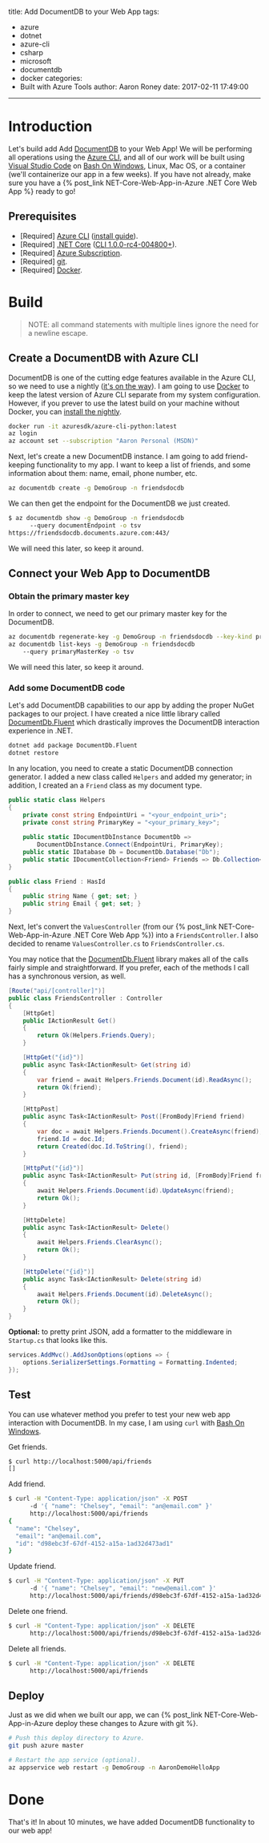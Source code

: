 title: Add DocumentDB to your Web App
tags:
  - azure
  - dotnet
  - azure-cli
  - csharp
  - microsoft
  - documentdb
  - docker
categories:
  - Built with Azure Tools
author: Aaron Roney
date: 2017-02-11 17:49:00
---

<!-- toc -->

# Introduction

Let's build add Add [DocumentDB](https://azure.microsoft.com/en-us/services/documentdb/) to your Web App!  We will be performing all operations using the [Azure CLI](https://github.com/Azure/azure-cli), and all of our work will be built using [Visual Studio Code](https://code.visualstudio.com/) on [Bash On Windows](https://msdn.microsoft.com/en-us/commandline/wsl/about), Linux, Mac OS, or a container (we'll containerize our app in a few weeks).  If you have not already, make sure you have a {% post_link NET-Core-Web-App-in-Azure .NET Core Web App %} ready to go!


## Prerequisites

* [Required] [Azure CLI](https://github.com/Azure/azure-cli) ([install guide](https://docs.microsoft.com/en-us/cli/azure/install-az-cli2)).
* [Required] [.NET Core](https://www.microsoft.com/net/core) ([CLI 1.0.0-rc4-004800+](https://github.com/dotnet/cli)).
* [Required] [Azure Subscription](https://azure.microsoft.com/en-us/free/).
* [Required] [git](https://git-scm.com/downloads).
* [Required] [Docker](https://docs.docker.com/engine/installation/).

# Build

> NOTE: all command statements with multiple lines ignore the need for a newline escape.

## Create a DocumentDB with Azure CLI

DocumentDB is one of the cutting edge features available in the Azure CLI, so we need to use a nightly ([it's on the way](https://github.com/Azure/azure-cli/pull/1815)).  I am going to use [Docker](https://www.docker.com/) to keep the latest version of Azure CLI separate from my system configuration.  However, if you prever to use the latest build on your machine without Docker, you can [install the nightly](https://github.com/Azure/azure-cli#nightly-builds).

```bash
docker run -it azuresdk/azure-cli-python:latest
az login
az account set --subscription "Aaron Personal (MSDN)"
```

Next, let's create a new DocumentDB instance.  I am going to add friend-keeping functionality to my app.  I want to keep a list of friends, and some information about them: name, email, phone number, etc.

```bash
az documentdb create -g DemoGroup -n friendsdocdb
```

We can then get the endpoint for the DocumentDB we just created.

```bash
$ az documentdb show -g DemoGroup -n friendsdocdb 
      --query documentEndpoint -o tsv
https://friendsdocdb.documents.azure.com:443/
```

We will need this later, so keep it around.

## Connect your Web App to DocumentDB

### Obtain the primary master key

In order to connect, we need to get our primary master key for the DocumentDB.

```bash
az documentdb regenerate-key -g DemoGroup -n friendsdocdb --key-kind primary
az documentdb list-keys -g DemoGroup -n friendsdocdb 
    --query primaryMasterKey -o tsv
```

We will need this later, so keep it around.

### Add some DocumentDB code

Let's add DocumentDB capabilities to our app by adding the proper NuGet packages to our project.  I have created a nice little library called [DocumentDb.Fluent](https://github.com/twitchax/DocumentDb.Fluent) which drastically improves the DocumentDB interaction experience in .NET.

```bash
dotnet add package DocumentDb.Fluent
dotnet restore
```

In any location, you need to create a static DocumentDB connection generator.  I added a new class called `Helpers` and added my generator; in addition, I created an a `Friend` class as my document type.

```csharp
public static class Helpers
{
    private const string EndpointUri = "<your_endpoint_uri>";
    private const string PrimaryKey = "<your_primary_key>";
    
    public static IDocumentDbInstance DocumentDb => 
        DocumentDbInstance.Connect(EndpointUri, PrimaryKey);
    public static IDatabase Db = DocumentDb.Database("Db");
    public static IDocumentCollection<Friend> Friends => Db.Collection<Friend>();
}

public class Friend : HasId
{
    public string Name { get; set; }
    public string Email { get; set; }
}
```

Next, let's convert the `ValuesController` (from our {% post_link NET-Core-Web-App-in-Azure .NET Core Web App %}) into a `FriendsController`.  I also decided to rename `ValuesController.cs` to `FriendsController.cs`.

You may notice that the [DocumentDb.Fluent](https://github.com/twitchax/DocumentDb.Fluent) library makes all of the calls fairly simple and straightforward.  If you prefer, each of the methods I call has a synchronous version, as well.

```csharp
[Route("api/[controller]")]
public class FriendsController : Controller
{
    [HttpGet]
    public IActionResult Get()
    {
        return Ok(Helpers.Friends.Query);
    }

    [HttpGet("{id}")]
    public async Task<IActionResult> Get(string id)
    {
        var friend = await Helpers.Friends.Document(id).ReadAsync();
        return Ok(friend);
    }

    [HttpPost]
    public async Task<IActionResult> Post([FromBody]Friend friend)
    {
        var doc = await Helpers.Friends.Document().CreateAsync(friend);
        friend.Id = doc.Id;
        return Created(doc.Id.ToString(), friend);
    }

    [HttpPut("{id}")]
    public async Task<IActionResult> Put(string id, [FromBody]Friend friend)
    {
        await Helpers.Friends.Document(id).UpdateAsync(friend);
        return Ok();
    }

    [HttpDelete]
    public async Task<IActionResult> Delete()
    {
        await Helpers.Friends.ClearAsync();
        return Ok();
    }

    [HttpDelete("{id}")]
    public async Task<IActionResult> Delete(string id)
    {
        await Helpers.Friends.Document(id).DeleteAsync();
        return Ok();
    }
}
```

**Optional:** to pretty print JSON, add a formatter to the middleware in `Startup.cs` that looks like this.

```csharp 
services.AddMvc().AddJsonOptions(options => {
    options.SerializerSettings.Formatting = Formatting.Indented;
});
```

## Test

You can use whatever method you prefer to test your new web app interaction with DocumentDB.  In my case, I am using `curl` with [Bash On Windows](https://msdn.microsoft.com/en-us/commandline/wsl/about).

Get friends.

```bash
$ curl http://localhost:5000/api/friends
[]
```

Add friend.

```bash
$ curl -H "Content-Type: application/json" -X POST 
      -d '{ "name": "Chelsey", "email": "an@email.com" }' 
      http://localhost:5000/api/friends
{
  "name": "Chelsey",
  "email": "an@email.com",
  "id": "d98ebc3f-67df-4152-a15a-1ad32d473ad1"
}
```

Update friend.

```bash
$ curl -H "Content-Type: application/json" -X PUT 
      -d '{ "name": "Chelsey", "email": "new@email.com" }' 
      http://localhost:5000/api/friends/d98ebc3f-67df-4152-a15a-1ad32d473ad1
```

Delete one friend.

```bash
$ curl -H "Content-Type: application/json" -X DELETE 
      http://localhost:5000/api/friends/d98ebc3f-67df-4152-a15a-1ad32d473ad1
```

Delete all friends.

```bash
$ curl -H "Content-Type: application/json" -X DELETE 
      http://localhost:5000/api/friends
```

## Deploy

Just as we did when we built our app, we can {% post_link NET-Core-Web-App-in-Azure deploy these changes to Azure with git %}.

```bash
# Push this deploy directory to Azure.
git push azure master

# Restart the app service (optional).
az appservice web restart -g DemoGroup -n AaronDemoHelloApp
```

# Done

That's it!  In about 10 minutes, we have added DocumentDB functionality to our web app!